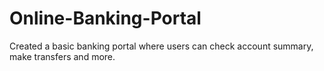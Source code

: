 # Online-Banking-Portal
Created a basic banking portal where users can check account summary, make transfers and more.
